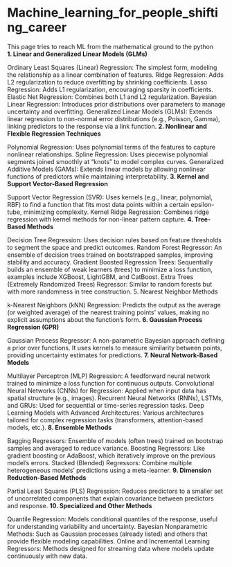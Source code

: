 # Machine_learning_for_people_shifting_career
This page tries to reach ML from the mathematical ground to the python  
**1. Linear and Generalized Linear Models (GLMs)**

Ordinary Least Squares (Linear) Regression: The simplest form, modeling the relationship as a linear combination of features.
Ridge Regression: Adds L2 regularization to reduce overfitting by shrinking coefficients.
Lasso Regression: Adds L1 regularization, encouraging sparsity in coefficients.
Elastic Net Regression: Combines both L1 and L2 regularization.
Bayesian Linear Regression: Introduces prior distributions over parameters to manage uncertainty and overfitting.
Generalized Linear Models (GLMs): Extends linear regression to non-normal error distributions (e.g., Poisson, Gamma), linking predictors to the response via a link function.
**2. Nonlinear and Flexible Regression Techniques**

Polynomial Regression: Uses polynomial terms of the features to capture nonlinear relationships.
Spline Regression: Uses piecewise polynomial segments joined smoothly at “knots” to model complex curves.
Generalized Additive Models (GAMs): Extends linear models by allowing nonlinear functions of predictors while maintaining interpretability.
**3. Kernel and Support Vector-Based Regression**

Support Vector Regression (SVR): Uses kernels (e.g., linear, polynomial, RBF) to find a function that fits most data points within a certain epsilon-tube, minimizing complexity.
Kernel Ridge Regression: Combines ridge regression with kernel methods for non-linear pattern capture.
**4. Tree-Based Methods**

Decision Tree Regression: Uses decision rules based on feature thresholds to segment the space and predict outcomes.
Random Forest Regressor: An ensemble of decision trees trained on bootstrapped samples, improving stability and accuracy.
Gradient Boosted Regression Trees: Sequentially builds an ensemble of weak learners (trees) to minimize a loss function, examples include XGBoost, LightGBM, and CatBoost.
Extra Trees (Extremely Randomized Trees) Regressor: Similar to random forests but with more randomness in tree construction.
5. Nearest Neighbor Methods

k-Nearest Neighbors (kNN) Regression: Predicts the output as the average (or weighted average) of the nearest training points’ values, making no explicit assumptions about the function’s form.
**6. Gaussian Process Regression (GPR)**

Gaussian Process Regressor: A non-parametric Bayesian approach defining a prior over functions. It uses kernels to measure similarity between points, providing uncertainty estimates for predictions.
**7. Neural Network-Based Models**

Multilayer Perceptron (MLP) Regression: A feedforward neural network trained to minimize a loss function for continuous outputs.
Convolutional Neural Networks (CNNs) for Regression: Applied when input data has spatial structure (e.g., images).
Recurrent Neural Networks (RNNs), LSTMs, and GRUs: Used for sequential or time-series regression tasks.
Deep Learning Models with Advanced Architectures: Various architectures tailored for complex regression tasks (transformers, attention-based models, etc.).
**8. Ensemble Methods**

Bagging Regressors: Ensemble of models (often trees) trained on bootstrap samples and averaged to reduce variance.
Boosting Regressors: Like gradient boosting or AdaBoost, which iteratively improve on the previous model’s errors.
Stacked (Blended) Regressors: Combine multiple heterogeneous models’ predictions using a meta-learner.
**9. Dimension Reduction-Based Methods**

Partial Least Squares (PLS) Regression: Reduces predictors to a smaller set of uncorrelated components that explain covariance between predictors and response.
**10. Specialized and Other Methods**

Quantile Regression: Models conditional quantiles of the response, useful for understanding variability and uncertainty.
Bayesian Nonparametric Methods: Such as Gaussian processes (already listed) and others that provide flexible modeling capabilities.
Online and Incremental Learning Regressors: Methods designed for streaming data where models update continuously with new data.
